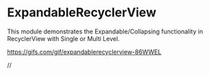 # ExpandableRecyclerView

This module demonstrates the Expandable/Collapsing functionality in RecyclerView with Single or Multi Level.

https://gifs.com/gif/expandablerecyclerview-86WWEL

//<a href="https://gifs.com/gif/expandablerecyclerview-86WWEL"></a>



